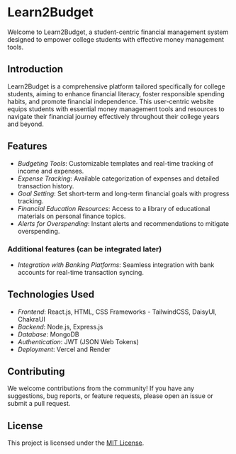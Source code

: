 # Learn2Budget

Welcome to Learn2Budget, a student-centric financial management system designed to empower college students with effective money management tools.

## Introduction

Learn2Budget is a comprehensive platform tailored specifically for college students, aiming to enhance financial literacy, foster responsible spending habits, and promote financial independence. This user-centric website equips students with essential money management tools and resources to navigate their financial journey effectively throughout their college years and beyond.

## Features

- _Budgeting Tools_: Customizable templates and real-time tracking of income and expenses.
- _Expense Tracking_: Available categorization of expenses and detailed transaction history.
- _Goal Setting_: Set short-term and long-term financial goals with progress tracking.
- _Financial Education Resources_: Access to a library of educational materials on personal finance topics.
- _Alerts for Overspending_: Instant alerts and recommendations to mitigate overspending.

### Additional features (can be integrated later)
- _Integration with Banking Platforms_: Seamless integration with bank accounts for real-time transaction syncing.

## Technologies Used

- _Frontend_: React.js, HTML, CSS Frameworks - TailwindCSS, DaisyUI, ChakraUI
- _Backend_: Node.js, Express.js
- _Database_: MongoDB
- _Authentication_: JWT (JSON Web Tokens)
- _Deployment_: Vercel and Render

## Contributing

We welcome contributions from the community! If you have any suggestions, bug reports, or feature requests, please open an issue or submit a pull request.

## License

This project is licensed under the [MIT License](LICENSE).
